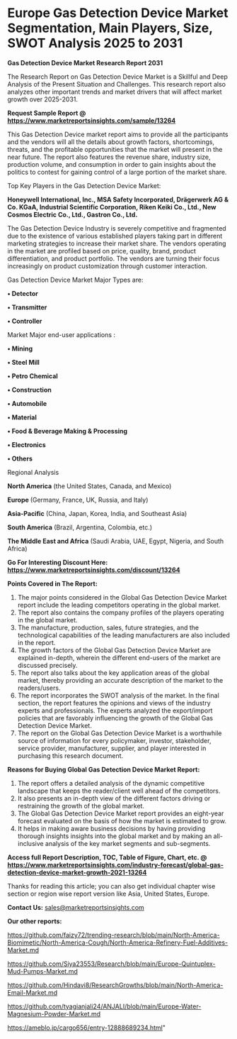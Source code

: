 # Europe Gas Detection Device Market Segmentation, Main Players, Size, SWOT Analysis 2025 to 2031

<strong>Gas Detection Device Market Research Report 2031</strong>

The Research Report on Gas Detection Device Market is a Skillful and Deep Analysis of the Present Situation and Challenges. This research report also analyzes other important trends and market drivers that will affect market growth over 2025-2031.

<strong>Request Sample Report @ <a href=https://www.marketreportsinsights.com/sample/13264>https://www.marketreportsinsights.com/sample/13264</a></strong>

This Gas Detection Device market report aims to provide all the participants and the vendors will all the details about growth factors, shortcomings, threats, and the profitable opportunities that the market will present in the near future. The report also features the revenue share, industry size, production volume, and consumption in order to gain insights about the politics to contest for gaining control of a large portion of the market share.

Top Key Players in the Gas Detection Device Market:

<strong>Honeywell International, Inc., MSA Safety Incorporated, Drägerwerk AG & Co. KGaA, Industrial Scientific Corporation, Riken Keiki Co., Ltd., New Cosmos Electric Co., Ltd., Gastron Co., Ltd.</strong>

The Gas Detection Device Industry is severely competitive and fragmented due to the existence of various established players taking part in different marketing strategies to increase their market share. The vendors operating in the market are profiled based on price, quality, brand, product differentiation, and product portfolio. The vendors are turning their focus increasingly on product customization through customer interaction.

Gas Detection Device Market Major Types are:

<strong>• Detector

• Transmitter

• Controller</strong>

Market Major end-user applications :

<strong>• Mining

• Steel Mill

• Petro Chemical

• Construction

• Automobile

• Material

• Food & Beverage Making & Processing

• Electronics

• Others</strong>

Regional Analysis

</u><strong><b>North America</b></strong> (the United States, Canada, and Mexico)

<strong><b>Europe </b></strong>(Germany, France, UK, Russia, and Italy)

<strong><b>Asia-Pacific</b></strong> (China, Japan, Korea, India, and Southeast Asia)

<strong><b>South America</b></strong> (Brazil, Argentina, Colombia, etc.)

<strong><b>The Middle East and Africa</b></strong> (Saudi Arabia, UAE, Egypt, Nigeria, and South Africa)

<strong>Go For Interesting Discount Here: <a href=https://www.marketreportsinsights.com/discount/13264>https://www.marketreportsinsights.com/discount/13264</a></strong>

<strong>Points Covered in The Report:</strong>
<ol>
  <li>The major points considered in the Global Gas Detection Device Market report include the leading competitors operating in the global market.</li>
  <li>The report also contains the company profiles of the players operating in the global market.</li>
  <li>The manufacture, production, sales, future strategies, and the technological capabilities of the leading manufacturers are also included in the report.</li>
  <li>The growth factors of the Global Gas Detection Device Market are explained in-depth, wherein the different end-users of the market are discussed precisely.</li>
  <li>The report also talks about the key application areas of the global market, thereby providing an accurate description of the market to the readers/users.</li>
  <li>The report incorporates the SWOT analysis of the market. In the final section, the report features the opinions and views of the industry experts and professionals. The experts analyzed the export/import policies that are favorably influencing the growth of the Global Gas Detection Device Market.</li>
  <li>The report on the Global Gas Detection Device Market is a worthwhile source of information for every policymaker, investor, stakeholder, service provider, manufacturer, supplier, and player interested in purchasing this research document.</li>
</ol>
<strong>Reasons for Buying Global Gas Detection Device Market Report:</strong>

<ol>
  <li>The report offers a detailed analysis of the dynamic competitive landscape that keeps the reader/client well ahead of the competitors.</li>
  <li>It also presents an in-depth view of the different factors driving or restraining the growth of the global market.</li>
  <li>The Global Gas Detection Device Market report provides an eight-year forecast evaluated on the basis of how the market is estimated to grow.</li>
  <li>It helps in making aware business decisions by having providing thorough insights insights into the global market and by making an all-inclusive analysis of the key market segments and sub-segments.</li>
</ol>
<strong>Access full Report Description, TOC, Table of Figure, Chart, etc. @ <a href=https://www.marketreportsinsights.com/industry-forecast/global-gas-detection-device-market-growth-2021-13264>https://www.marketreportsinsights.com/industry-forecast/global-gas-detection-device-market-growth-2021-13264</a></strong>


Thanks for reading this article; you can also get individual chapter wise section or region wise report version like Asia, United States, Europe.

<strong>Contact Us:</strong>
sales@marketreportsinsights.com

<strong>Our other reports:</strong>

<a href=https://github.com/faizy72/trending-research/blob/main/North-America-Biomimetic/North-America-Cough/North-America-Refinery-Fuel-Additives-Market.md>https://github.com/faizy72/trending-research/blob/main/North-America-Biomimetic/North-America-Cough/North-America-Refinery-Fuel-Additives-Market.md</a>

<a href=https://github.com/Siya23553/Research/blob/main/Europe-Quintuplex-Mud-Pumps-Market.md>https://github.com/Siya23553/Research/blob/main/Europe-Quintuplex-Mud-Pumps-Market.md</a>

<a href=https://github.com/Hindavi8/ResearchGrowths/blob/main/North-America-Email-Market.md>https://github.com/Hindavi8/ResearchGrowths/blob/main/North-America-Email-Market.md</a>

<a href=https://github.com/tyagianjali24/ANJALI/blob/main/Europe-Water-Magnesium-Powder-Market.md>https://github.com/tyagianjali24/ANJALI/blob/main/Europe-Water-Magnesium-Powder-Market.md</a>

<a href=https://ameblo.jp/cargo656/entry-12888689234.html>https://ameblo.jp/cargo656/entry-12888689234.html</a>"

